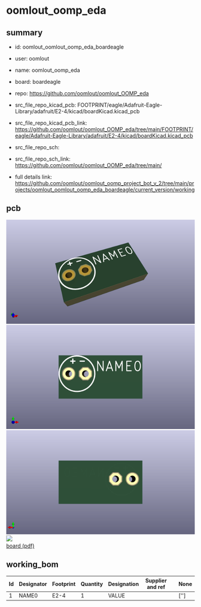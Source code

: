 # oomlout_oomp_eda
 
## summary 
* id: oomlout_oomlout_oomp_eda_boardeagle
* user: oomlout
* name: oomlout_oomp_eda
* board: boardeagle
* repo: https://github.com/oomlout/oomlout_OOMP_eda
* src_file_repo_kicad_pcb: FOOTPRINT/eagle/Adafruit-Eagle-Library/adafruit/E2-4/kicad/boardKicad.kicad_pcb
* src_file_repo_kicad_pcb_link: https://github.com/oomlout/oomlout_OOMP_eda/tree/main/FOOTPRINT/eagle/Adafruit-Eagle-Library/adafruit/E2-4/kicad/boardKicad.kicad_pcb


* src_file_repo_sch: 
* src_file_repo_sch_link: https://github.com/oomlout/oomlout_OOMP_eda/tree/main/
* full details link: https://github.com/oomlout/oomlout_oomp_project_bot_v_2/tree/main/projects/oomlout_oomlout_oomp_eda_boardeagle/current_version/working  



## pcb  
![](working_3d_600.png) 
![](working_3d_front_600.png)  
![](working_3d_back_600.png)  
![](working_600.png)  
[board (pdf)](working.pdf)  

## working_bom
| Id | Designator | Footprint | Quantity | Designation | Supplier and ref |  | None | 
| --- | --- | --- | --- | --- | --- | --- | --- | 
| 1 | NAME0 | E2-4 | 1 | VALUE |  |  | [''] | 




